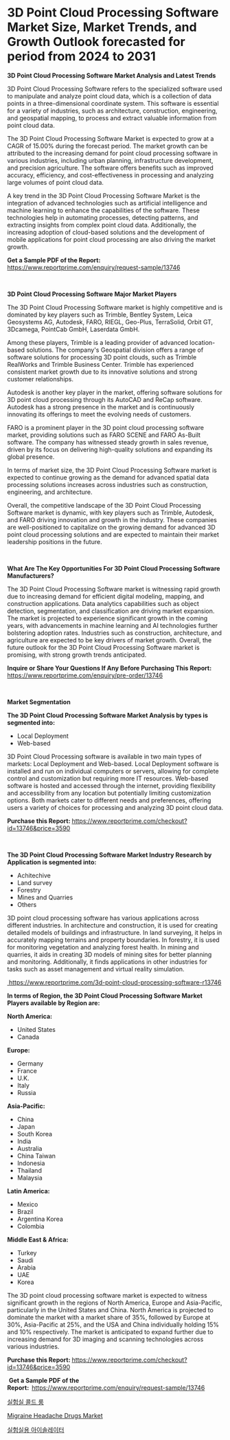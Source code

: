 <p><h1>3D Point Cloud Processing Software Market Size, Market Trends, and Growth Outlook forecasted for period from 2024 to 2031</h1></p><p><strong>3D Point Cloud Processing Software Market Analysis and Latest Trends</strong></p>
<p><p>3D Point Cloud Processing Software refers to the specialized software used to manipulate and analyze point cloud data, which is a collection of data points in a three-dimensional coordinate system. This software is essential for a variety of industries, such as architecture, construction, engineering, and geospatial mapping, to process and extract valuable information from point cloud data.</p><p>The 3D Point Cloud Processing Software Market is expected to grow at a CAGR of 15.00% during the forecast period. The market growth can be attributed to the increasing demand for point cloud processing software in various industries, including urban planning, infrastructure development, and precision agriculture. The software offers benefits such as improved accuracy, efficiency, and cost-effectiveness in processing and analyzing large volumes of point cloud data.</p><p>A key trend in the 3D Point Cloud Processing Software Market is the integration of advanced technologies such as artificial intelligence and machine learning to enhance the capabilities of the software. These technologies help in automating processes, detecting patterns, and extracting insights from complex point cloud data. Additionally, the increasing adoption of cloud-based solutions and the development of mobile applications for point cloud processing are also driving the market growth.</p></p>
<p><strong>Get a Sample PDF of the Report:&nbsp;</strong> <a href="https://www.reportprime.com/enquiry/request-sample/13746">https://www.reportprime.com/enquiry/request-sample/13746</a></p>
<p>&nbsp;</p>
<p><strong>3D Point Cloud Processing Software Major Market Players</strong></p>
<p><p>The 3D Point Cloud Processing Software market is highly competitive and is dominated by key players such as Trimble, Bentley System, Leica Geosystems AG, Autodesk, FARO, RIEGL, Geo-Plus, TerraSolid, Orbit GT, 3Dcamega, PointCab GmbH, Laserdata GmbH.</p><p>Among these players, Trimble is a leading provider of advanced location-based solutions. The company's Geospatial division offers a range of software solutions for processing 3D point clouds, such as Trimble RealWorks and Trimble Business Center. Trimble has experienced consistent market growth due to its innovative solutions and strong customer relationships.</p><p>Autodesk is another key player in the market, offering software solutions for 3D point cloud processing through its AutoCAD and ReCap software. Autodesk has a strong presence in the market and is continuously innovating its offerings to meet the evolving needs of customers.</p><p>FARO is a prominent player in the 3D point cloud processing software market, providing solutions such as FARO SCENE and FARO As-Built software. The company has witnessed steady growth in sales revenue, driven by its focus on delivering high-quality solutions and expanding its global presence.</p><p>In terms of market size, the 3D Point Cloud Processing Software market is expected to continue growing as the demand for advanced spatial data processing solutions increases across industries such as construction, engineering, and architecture.</p><p>Overall, the competitive landscape of the 3D Point Cloud Processing Software market is dynamic, with key players such as Trimble, Autodesk, and FARO driving innovation and growth in the industry. These companies are well-positioned to capitalize on the growing demand for advanced 3D point cloud processing solutions and are expected to maintain their market leadership positions in the future.</p></p>
<p>&nbsp;</p>
<p><strong>What Are The Key Opportunities For 3D Point Cloud Processing Software Manufacturers?</strong></p>
<p><p>The 3D Point Cloud Processing Software market is witnessing rapid growth due to increasing demand for efficient digital modeling, mapping, and construction applications. Data analytics capabilities such as object detection, segmentation, and classification are driving market expansion. The market is projected to experience significant growth in the coming years, with advancements in machine learning and AI technologies further bolstering adoption rates. Industries such as construction, architecture, and agriculture are expected to be key drivers of market growth. Overall, the future outlook for the 3D Point Cloud Processing Software market is promising, with strong growth trends anticipated.</p></p>
<p><strong>Inquire or Share Your Questions If Any Before Purchasing This Report:</strong> <a href="https://www.reportprime.com/enquiry/pre-order/13746">https://www.reportprime.com/enquiry/pre-order/13746</a></p>
<p>&nbsp;</p>
<p><strong>Market Segmentation</strong></p>
<p><strong>The 3D Point Cloud Processing Software Market Analysis by types is segmented into:</strong></p>
<p><ul><li>Local Deployment</li><li>Web-based</li></ul></p>
<p><p>3D Point Cloud Processing software is available in two main types of markets: Local Deployment and Web-based. Local Deployment software is installed and run on individual computers or servers, allowing for complete control and customization but requiring more IT resources. Web-based software is hosted and accessed through the internet, providing flexibility and accessibility from any location but potentially limiting customization options. Both markets cater to different needs and preferences, offering users a variety of choices for processing and analyzing 3D point cloud data.</p></p>
<p><strong>Purchase this Report:&nbsp;</strong><a href="https://www.reportprime.com/checkout?id=13746&price=3590">https://www.reportprime.com/checkout?id=13746&price=3590</a></p>
<p>&nbsp;</p>
<p><strong>The 3D Point Cloud Processing Software Market Industry Research by Application is segmented into:</strong></p>
<p><ul><li>Achitechive</li><li>Land survey</li><li>Forestry</li><li>Mines and Quarries</li><li>Others</li></ul></p>
<p><p>3D point cloud processing software has various applications across different industries. In architecture and construction, it is used for creating detailed models of buildings and infrastructure. In land surveying, it helps in accurately mapping terrains and property boundaries. In forestry, it is used for monitoring vegetation and analyzing forest health. In mining and quarries, it aids in creating 3D models of mining sites for better planning and monitoring. Additionally, it finds applications in other industries for tasks such as asset management and virtual reality simulation.</p></p>
<p><a href="https://www.reportprime.com/3d-point-cloud-processing-software-r13746">&nbsp;https://www.reportprime.com/3d-point-cloud-processing-software-r13746</a></p>
<p><strong>In terms of Region, the 3D Point Cloud Processing Software Market Players available by Region are:</strong></p>
<p>
    <p> <strong> North America: </strong>
        <ul>
            <li>United States</li>
            <li>Canada</li>
        </ul>
        </p> 
    <p> <strong> Europe: </strong>
        <ul>
            <li>Germany</li>
            <li>France</li>
            <li>U.K.</li>
            <li>Italy</li>
            <li>Russia</li>
        </ul>
        </p> 
    <p> <strong> Asia-Pacific: </strong>
        <ul>
            <li>China</li>
            <li>Japan</li>
            <li>South Korea</li>
            <li>India</li>
            <li>Australia</li>
            <li>China Taiwan</li>
            <li>Indonesia</li>
            <li>Thailand</li>
            <li>Malaysia</li>
        </ul>
        </p> 
    <p> <strong> Latin America: </strong>
        <ul>
            <li>Mexico</li>
            <li>Brazil</li>
            <li>Argentina Korea</li>
            <li>Colombia</li>
        </ul>
        </p> 
    <p> <strong> Middle East & Africa: </strong>
        <ul>
            <li>Turkey</li>
            <li>Saudi</li>
            <li>Arabia</li>
            <li>UAE</li>
            <li>Korea</li>
        </ul>
    </p>
    </p>
<p><p>The 3D point cloud processing software market is expected to witness significant growth in the regions of North America, Europe and Asia-Pacific, particularly in the United States and China. North America is projected to dominate the market with a market share of 35%, followed by Europe at 30%, Asia-Pacific at 25%, and the USA and China individually holding 15% and 10% respectively. The market is anticipated to expand further due to increasing demand for 3D imaging and scanning technologies across various industries.</p></p>
<p><strong>Purchase this Report: </strong><a href="https://www.reportprime.com/checkout?id=13746&price=3590">https://www.reportprime.com/checkout?id=13746&price=3590</a></p>
<p>&nbsp;<strong>Get a Sample PDF of the Report:&nbsp;&nbsp;</strong><a href="https://www.reportprime.com/enquiry/request-sample/13746">https://www.reportprime.com/enquiry/request-sample/13746</a></p>
<p><strong></strong></p>
<p><p><a href="https://github.com/TimmyMann6767/Market-Research-Report-List-1/blob/main/752822722751.md">실험실 콜드 룸</a></p><p><a href="https://github.com/Airanohannonzb68e5pb53oc1/Market-Research-Report-List-2/blob/main/migraine-headache-drugs-market.md">Migraine Headache Drugs Market</a></p><p><a href="https://github.com/JeromeRtyau89966/Market-Research-Report-List-1/blob/main/320519622752.md">실험실용 아이솔레이터</a></p></p>